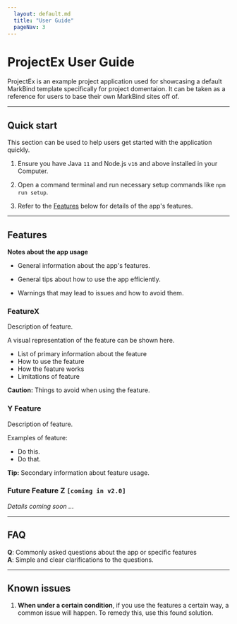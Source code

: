 ```yaml
---
  layout: default.md
  title: "User Guide"
  pageNav: 3
---
```


# ProjectEx User Guide

ProjectEx is an example project application used for showcasing a default MarkBind template specifically for project domentaion. It can be taken as a reference for users to base their own MarkBind sites off of.

<!-- * Table of Contents -->
<page-nav-print />

--------------------------------------------------------------------------------------------------------------------

## Quick start

<box type="tip">
This section can be used to help users get started with the application quickly.
</box>

1. Ensure you have Java `11` and Node.js `v16` and above installed in your Computer.

1. Open a command terminal and run necessary setup commands like `npm run setup`.

1. Refer to the [Features](#features) below for details of the app's features.

--------------------------------------------------------------------------------------------------------------------

## Features

<box type="info" seamless>

**Notes about the app usage**<br>

* General information about the app's features.

* General tips about how to use the app efficiently.

* Warnings that may lead to issues and how to avoid them.
</box>

### FeatureX

Description of feature.

<box type="tip">
A visual representation of the feature can be shown here.
</box>

* List of primary information about the feature
* How to use the feature
* How the feature works
* Limitations of feature

<box type="warning" seamless>

**Caution:**
Things to avoid when using the feature.
</box>

### Y Feature

Description of feature.

Examples of feature:
* Do this.
* Do that.

<box type="tip" seamless>

**Tip:** Secondary information about feature usage.
</box>

### Future Feature Z `[coming in v2.0]`

_Details coming soon ..._

--------------------------------------------------------------------------------------------------------------------

## FAQ

**Q**: Commonly asked questions about the app or specific features<br>
**A**: Simple and clear clarifications to the questions.

--------------------------------------------------------------------------------------------------------------------

## Known issues

1. **When under a certain condition**, if you use the features a certain way, a common issue will happen. To remedy this, use this found solution.

